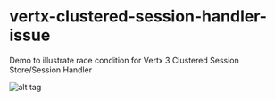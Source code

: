 # vertx-clustered-session-handler-issue
Demo to illustrate race condition for Vertx 3 Clustered Session Store/Session Handler

![alt tag](http://url/to/img.png)
